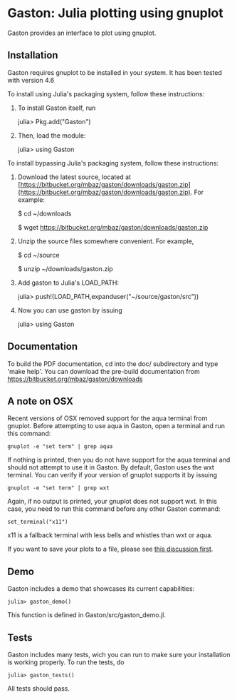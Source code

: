 Gaston: Julia plotting using gnuplot
==================================== 

Gaston provides an interface to plot using gnuplot.

Installation
------------

Gaston requires gnuplot to be installed in your system. It has been tested
with version 4.6

To install using Julia's packaging system, follow these instructions:

1. To install Gaston itself, run

    julia> Pkg.add("Gaston")

2. Then, load the module:

    julia> using Gaston

To install bypassing Julia's packaging system, follow these instructions:

1. Download the latest source, located at
[https://bitbucket.org/mbaz/gaston/downloads/gaston.zip](https://bitbucket.org/mbaz/gaston/downloads/gaston.zip). For example:

    $ cd ~/downloads

    $ wget https://bitbucket.org/mbaz/gaston/downloads/gaston.zip

2. Unzip the source files somewhere convenient. For example,

    $ cd ~/source

    $ unzip ~/downloads/gaston.zip

3. Add gaston to Julia's LOAD_PATH:

    julia> push!(LOAD_PATH,expanduser("~/source/gaston/src"))

4. Now you can use gaston by issuing

    julia> using Gaston

Documentation
-------------

To build the PDF documentation, cd into the doc/ subdirectory and type
'make help'. You can download the pre-build documentation from
https://bitbucket.org/mbaz/gaston/downloads

A note on OSX
-------------

Recent versions of OSX removed support for the aqua terminal from gnuplot.
Before attempting to use aqua in Gaston, open a terminal and run this
command:

    gnuplot -e "set term" | grep aqua

If nothing is printed, then you do not have support for the aqua terminal and
should not attempt to use it in Gaston. By default, Gaston uses the wxt
terminal. You can verify if your version of gnuplot supports it by issuing

    gnuplot -e "set term" | grep wxt

Again, if no output is printed, your gnuplot does not support wxt. In this
case, you need to run this command before any other Gaston command:

    set_terminal("x11")

x11 is a fallback terminal with less bells and whistles than wxt or aqua.

If you want to save your plots to a file, please see [this discussion first](https://github.com/mbaz/Gaston.jl/issues/4).

Demo
----

Gaston includes a demo that showcases its current capabilities:

    julia> gaston_demo()

This function is defined in Gaston/src/gaston\_demo.jl.

Tests
-----

Gaston includes many tests, wich you can run to make sure your installation is
working properly. To run the tests, do

    julia> gaston_tests()

All tests should pass.
